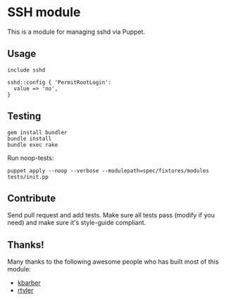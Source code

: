 # SSH module

This is a module for managing sshd via Puppet.

## Usage

    include sshd

    sshd::config { 'PermitRootLogin':
      value => 'no',
    }

## Testing

    gem install bundler
    bundle install
    bundle exec rake

Run noop-tests:

    puppet apply --noop --verbose --modulepath=spec/fixtures/modules tests/init.pp

## Contribute

Send pull request and add tests. Make sure all tests pass (modify if you need) and make sure it's style-guide compliant.

## Thanks!

Many thanks to the following awesome people who has built most of this module:

* [kbarber](https://github.com/kbarber)
* [rtyler](https://github.com/rtyler)
